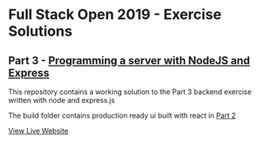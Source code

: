 # Full Stack Open 2019 - Exercise Solutions

## Part 3 - [Programming a server with NodeJS and Express](https://fullstackopen.com/en/part3)

This repository contains a working solution to the Part 3 backend exercise written with node and express.js

The build folder contains production ready ui built with react in [Part 2](https://github.com/jeremy-ebinum/full-stack-open-2019/tree/master/part2/phonebook)

[View Live Website](https://whispering-lowlands-47274.herokuapp.com/)
